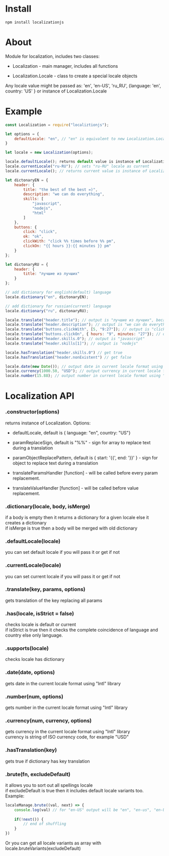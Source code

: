 # Install 
`npm install localizationjs`

# About
Module for localization, includes two classes:

* Localization - main manager, includes all functions

* Localization.Locale - class to create a special locale objects

Any locale value might be passed as: 'en', 'en-US', 'ru_RU', {language: 'en', country: 'US' } or instance of Localization.Locale

# Example
```js
const Localization = require("localiztionjs");

let options = {
    defaultLocale: "en", // "en" is equivalent to new Localization.Locale("en")
}

let locale = new Localization(options);

locale.defaultLocale(); returns default value is instance of Localization.Locale 
locale.currentLocale("ru-RU"); // sets "ru-RU" locale as current
locale.currentLocale(); // returns current value is instance of Localization.Locale

let dictonaryEN = {
    header: {
        title: "the best of the best =)",
        description: "we can do everything",
        skills: [
            "javascript",
            "nodejs",
            "html"
        ]
    },
    buttons: {
        click: "click",
        ok: "ok",
        clickWith: "click %% times before %% pm",
        clickOn: "{{ hours }}:{{ minutes }} pm"
    }
};

let dictonaryRU = {
    header: {
        title: "лучшие из лучших"
    }
};

// add dictionary for english(default) language
locale.dictionary("en", dictonaryEN);

// add dictionary for russian(current) language
locale.dictionary("ru", dictonaryRU);

locale.translate("header.title"); // output is "лучшие из лучших", because current locale is more important
locale.translate("header.description"); // output is "we can do everything", because current locale has not a value for this key
locale.translate("buttons.clickWith", [5, "9:27"]); // output is "click 5 times before 9:27 pm"
locale.translate("buttons.clickOn", { hours: "9", minutes: "27"}); // output is "9:27 pm"
locale.translate("header.skills.0"); // output is "javascript"
locale.translate("header.skills[1]"); // output is "nodejs"

locale.hasTranslation("header.skills.0") // get true
locale.hasTranslation("header.nonExistent") // get false

locale.date(new Date()); // output date in current locale format using "Intl" library
locale.currency(1000.50, "USD"); // output currency in current locale format using "Intl" library
locale.number(15.88); // output number in current locale format using "Intl" library

```

# Localization API
### .constructor(options)
returns instance of Localization. Options:

* defaultLocale, default is { language: "en", country: "US"}

* paramReplaceSign, default is "%%" - sign for array to replace text during a translation

* paramObjectReplacePattern, default is { start: '{{', end: '}}' } - sign for object to replace text during a translation

* translateParamsHandler [function] - will be called before every param replacement.

* translateValueHandler [function] -  will be called before value replacement.

### .dictionary(locale, body, isMerge)
if a body is empty then it returns a dictionary for a given locale else it creates a dictionary  
if isMerge is true then a body will be merged with old dictionary

### .defaultLocale(locale)
you can set default locale if  you will pass it or get if not

### .currentLocale(locale)
you can set current locale if  you will pass it or get if not

### .translate(key, params, options) 
gets translation of the key replacing all params

### .has(locale, isStrict = false) 
checks locale is default or current  
if isStrict is true then it checks the complete coincidence of language and country else only language.

### .supports(locale) 
checks locale has dictionary

### .date(date, options) 
gets date in the current locale format using "Intl" library

### .number(num, options) 
gets number in the current locale format using "Intl" library

### .currency(num, currency, options) 
gets currency in the current locale format using "Intl" library  
currency is string of ISO currency code, for example "USD"

### .hasTranslation(key) 
gets true if dictionary has key translation  

### .brute(fn, excludeDefault)
it allows you to sort out all spellings locale   
if excludeDefault is true then it includes default locale variants too. Example:

```js
localeManage.brute((val, next) => {
    console.log(val) // for "en-US" output will be "en", "en-us", "en-US", "en_US" e.t.c
        
    if(!next()) {
        // end of shuffling 
    }
})

```
Or you can get all locale variants as array with locale.bruteVariants(excludeDefault)





